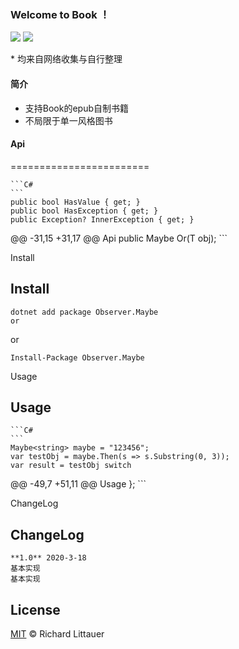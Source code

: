 ### Welcome to Book ！

 <p align="left">
 	<img src='https://img.shields.io/github/workflow/status/Obsoletes/Maybe/.NET Core'>
 	<img src='https://img.shields.io/nuget/v/Observer.Maybe.svg'>
 </p>
* 均来自网络收集与自行整理

 #### 简介
 - 支持Book的epub自制书籍
 - 不局限于单一风格图书

 #### Api

 ========================

 	```C#
 	```
 	public bool HasValue { get; }
 	public bool HasException { get; }
 	public Exception? InnerException { get; }
 @@ -31,15 +31,17 @@ Api
 	public Maybe<T> Or(T obj);
 	```

 Install
 ## Install

 	dotnet add package Observer.Maybe 
 	or

 or

 	Install-Package Observer.Maybe

 Usage
 ## Usage

 	```C#
 	```
 	Maybe<string> maybe = "123456";
 	var testObj = maybe.Then(s => s.Substring(0, 3));
 	var result = testObj switch
 @@ -49,7 +51,11 @@ Usage
 	};
 	```

 ChangeLog
 ## ChangeLog

 	**1.0** 2020-3-18
 	基本实现
 	基本实现

 ## License

 [MIT](LICENSE) © Richard Littauer
